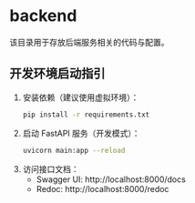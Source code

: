# backend

该目录用于存放后端服务相关的代码与配置。

## 开发环境启动指引
1. 安装依赖（建议使用虚拟环境）：
   ```sh
   pip install -r requirements.txt
   ```
2. 启动 FastAPI 服务（开发模式）：
   ```sh
   uvicorn main:app --reload
   ```
3. 访问接口文档：
   - Swagger UI: http://localhost:8000/docs
   - Redoc: http://localhost:8000/redoc 